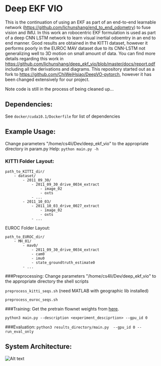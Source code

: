 # Deep EKF VIO
This is the continuation of using an EKF as part of an end-to-end learnable network (https://github.com/lichunshang/end_to_end_odometry) 
to fuse vision and IMU. In this work
an robocentric EKF formulation is used as part of a deep CNN LSTM network to learn visual inertial odoemtry in an end to 
end manner. Good results are obtained in the KITTI dataset, however it performs poorly in the EUROC MAV dataset due to
its CNN-LSTM not generalizing well to 3D motion on small amount of data. You can find more details regarding this work in 
https://github.com/lichunshang/deep_ekf_vio/blob/master/docs/report.pdf including all the derivations and diagrams.
This repository started out as a fork to https://github.com/ChiWeiHsiao/DeepVO-pytorch, however it has been changed
extensively for our project.

Note code is still in the process of being cleaned up...

## Dependencies:
See `docker/cuda10.1/Dockerfile` for list of dependencies

## Example Usage:
Change parameters "/home/cs4li/Dev/deep_ekf_vio" to the appropriate directory in param.py
Help:
`python main.py -h`

### KITTI Folder Layout:
```
path_to_KITTI_dir/
    - dataset/
        - 2011_09_30/
            - 2011_09_30_drive_0034_extract
                - image_02
                - oxts
            - ...
        - 2011_10_03/
            - 2011_10_03_drive_0027_extract
                - image_02
                - oxts
            - ...
```

EUROC Folder Layout:
```
path_to_EUROC_dir/
    - MH_01/
        - mav0/
            - 2011_09_30_drive_0034_extract
            - cam0
            - imu0
            - state_groundtruth_estimate0
        - ...
```

###Preprocessing:
Change parameters "/home/cs4li/Dev/deep_ekf_vio" to the appropriate directory the shell scripts

`preprocess_kitti_seqs.sh` (need MATLAB with geographic lib installed)

`preprocess_euroc_seqs.sh`

###Training:
Get the pretrain flownet weights from [here](https://drive.google.com/drive/folders/16eo3p9dO_vmssxRoZCmWkTpNjKRzJzn5).

`python3 main.py --description <experiment_desciprtion> --gpu_id 0`

###Evaluation:
`python3 results_directory/main.py  --gpu_id 0 --run_eval_only`


## System Architecture:
![Alt text](docs/e2evio_system.png)
